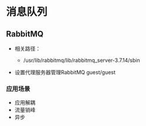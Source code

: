 # 消息队列

## RabbitMQ
- 相关路径：
    - /usr/lib/rabbitmq/lib/rabbitmq_server-3.7.14/sbin

- 设置代理服务器管理RabbitMQ guest/guest

### 应用场景
- 应用解耦
- 流量销峰
- 异步